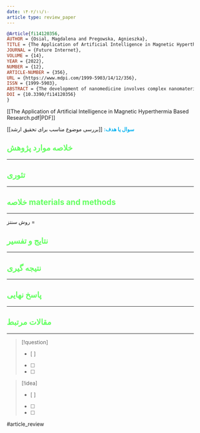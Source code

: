 ```yaml
---
date: ۱۴۰۲/۱۱/۱۰
article type: review_paper
---
```


```bibtex
@Article{fi14120356,
AUTHOR = {Osial, Magdalena and Pregowska, Agnieszka},
TITLE = {The Application of Artificial Intelligence in Magnetic Hyperthermia Based Research},
JOURNAL = {Future Internet},
VOLUME = {14},
YEAR = {2022},
NUMBER = {12},
ARTICLE-NUMBER = {356},
URL = {https://www.mdpi.com/1999-5903/14/12/356},
ISSN = {1999-5903},
ABSTRACT = {The development of nanomedicine involves complex nanomaterial research involving magnetic nanomaterials and their use in magnetic hyperthermia. The selection of the optimal treatment strategies is time-consuming, expensive, unpredictable, and not consistently effective. Delivering personalized therapy that obtains maximal efficiency and minimal side effects is highly important. Thus, Artificial Intelligence (AI) based algorithms provide the opportunity to overcome these crucial issues. In this paper, we briefly overview the significance of the combination of AI-based methods, particularly the Machine Learning (ML) technique, with magnetic hyperthermia. We considered recent publications, reports, protocols, and review papers from Scopus and Web of Science Core Collection databases, considering the PRISMA-S review methodology on applying magnetic nanocarriers in magnetic hyperthermia. An algorithmic performance comparison in terms of their types and accuracy, data availability taking into account their amount, types, and quality was also carried out. Literature shows AI support of these studies from the physicochemical evaluation of nanocarriers, drug development and release, resistance prediction, dosing optimization, the combination of drug selection, pharmacokinetic profile characterization, and outcome prediction to the heat generation estimation. The papers reviewed here clearly illustrate that AI-based solutions can be considered as an effective supporting tool in drug delivery, including optimization and behavior of nanocarriers, both in vitro and in vivo, as well as the delivery process. Moreover, the direction of future research, including the prediction of optimal experiments and data curation initiatives has been indicated.},
DOI = {10.3390/fi14120356}
}

```

[[The Application of Artificial Intelligence in Magnetic Hyperthermia Based Research.pdf|PDF]]

**<span style="color:#00b0f0">سوال یا هدف:</span>**
[[بررسی موضوع مناسب برای تحقیق ارشد]]



## <span style="color:#64ff61">خلاصه موارد پژوهش</span>
---

## <span style="color:#64ff61">تئوری</span>
---



## <span style="color:#64ff61">خلاصه materials and methods</span>
---

روش سنتز = 



## <span style="color:#64ff61"> نتایج و تفسیر</span>
---



## <span style="color:#64ff61">نتیجه گیری</span>
---



## <span style="color:#64ff61">پاسخ نهایی</span>
---




## <span style="color:#64ff61">مقالات مرتبط</span>
---





> [!question] 
>- [ ] 
>- [ ]  
>- [ ] 


> [!idea] 
> - [ ] 
>- [ ] 
>- [ ] 



#article_review
